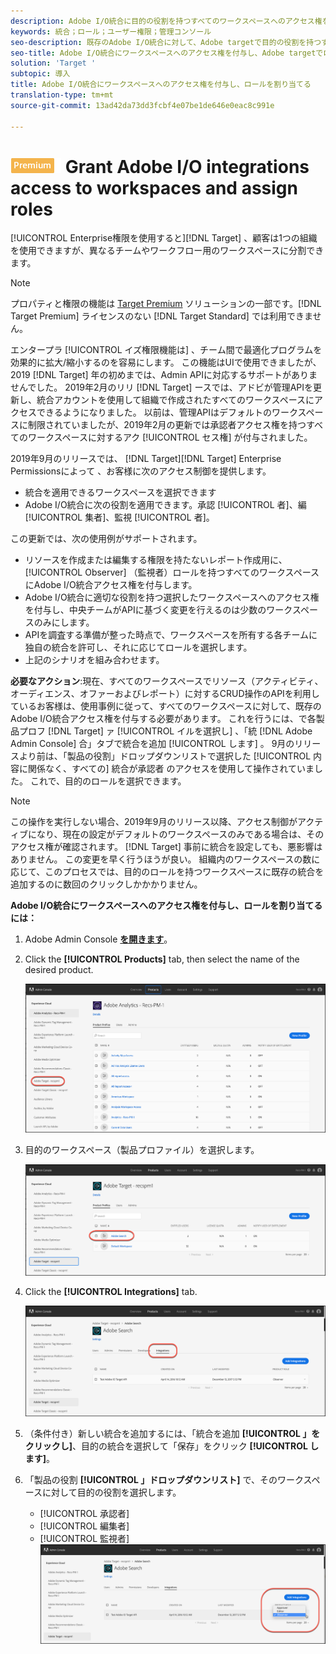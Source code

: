 ```yaml
---
description: Adobe I/O統合に目的の役割を持つすべてのワークスペースへのアクセス権を付与する方法に関する情報です。
keywords: 統合；ロール；ユーザー権限；管理コンソール
seo-description: 既存のAdobe I/O統合に対して、Adobe targetで目的の役割を持つすべてのワークスペースへのアクセス権を付与する方法に関する情報です
seo-title: Adobe I/O統合にワークスペースへのアクセス権を付与し、Adobe targetでロールを割り当てる
solution: 'Target '
subtopic: 導入
title: Adobe I/O統合にワークスペースへのアクセス権を付与し、ロールを割り当てる
translation-type: tm+mt
source-git-commit: 13ad42da73dd3fcbf4e07be1de646e0eac8c991e

---
```



# ![PREMIUM](/help/assets/premium.png) Grant Adobe I/O integrations access to workspaces and assign roles

[!UICONTROL Enterprise権限を使用すると][!DNL Target] 、顧客は1つの組織を使用できますが、異なるチームやワークフロー用のワークスペースに分割できます。

>[!NOTE]
>
>プロパティと権限の機能は [Target Premium](/help/c-intro/intro.md#premium) ソリューションの一部です。[!DNL Target Premium] ライセンスのない [!DNL Target Standard] では利用できません。

エンタープラ [!UICONTROL イズ権限機能は] 、チーム間で最適化プログラムを効果的に拡大/縮小するのを容易にします。 この機能はUIで使用できましたが、2019 [!DNL Target] 年の初めまでは、Admin APIに対応するサポートがありませんでした。 2019年2月のリリ [!DNL Target] ースでは、アドビが管理APIを更新し、統合アカウントを使用して組織で作成されたすべてのワークスペースにアクセスできるようになりました。 以前は、管理APIはデフォルトのワークスペースに制限されていましたが、2019年2月の更新では承認者アクセス権を持つすべてのワークスペースに対するアク [!UICONTROL セス権] が付与されました。

2019年9月のリリースでは、 [!DNL Target][!DNL Target] Enterprise Permissionsによって  、お客様に次のアクセス制御を提供します。

* 統合を適用できるワークスペースを選択できます
* Adobe I/O統合に次の役割を適用できます。承認 [!UICONTROL 者]、編 [!UICONTROL 集者]、監視 [!UICONTROL 者]。

この更新では、次の使用例がサポートされます。

* リソースを作成または編集する権限を持たないレポート作成用に、 [!UICONTROL Observer] （監視者）ロールを持つすべてのワークスペースにAdobe I/O統合アクセス権を付与します。
* Adobe I/O統合に適切な役割を持つ選択したワークスペースへのアクセス権を付与し、中央チームがAPIに基づく変更を行えるのは少数のワークスペースのみにします。
* APIを調査する準備が整った時点で、ワークスペースを所有する各チームに独自の統合を許可し、それに応じてロールを選択します。
* 上記のシナリオを組み合わせます。

**必要なアクション**:現在、すべてのワークスペースでリソース（アクティビティ、オーディエンス、オファーおよびレポート）に対するCRUD操作のAPIを利用しているお客様は、使用事例に従って、すべてのワークスペースに対して、既存のAdobe I/O統合アクセス権を付与する必要があります。 これを行うには、で各製品プロフ [!DNL Target] ァ [!UICONTROL イルを選択し] 、「統 [!DNL Adobe Admin Console] 合」タブで統合を追加 [!UICONTROL します] 。 9月のリリースより前は、「製品の役割」ドロップダウンリストで選択した [!UICONTROL 内容に関係なく、すべての] 統合が承認者  のアクセスを使用して操作されていました。 これで、目的のロールを選択できます。

>[!NOTE]
>
>この操作を実行しない場合、2019年9月のリリース以降、アクセス制御がアクティブになり、現在の設定がデフォルトのワークスペースのみである場合は、そのアクセス権が確認されます。 [!DNL Target] 事前に統合を設定しても、悪影響はありません。 この変更を早く行うほうが良い。 組織内のワークスペースの数に応じて、このプロセスでは、目的のロールを持つワークスペースに既存の統合を追加するのに数回のクリックしかかかりません。

**Adobe I/O統合にワークスペースへのアクセス権を付与し、ロールを割り当てるには：**

1. Adobe Admin Console **[を開きます](https://adminconsole.adobe.com)**。

1. Click the **[!UICONTROL Products]** tab, then select the name of the desired product.

   ![Adobe Admin Consoleで製品を選択](/help/administrating-target/c-user-management/property-channel/assets/io-choose-product.png)

1. 目的のワークスペース（製品プロファイル）を選択します。

   ![製品プロファイルの選択](/help/administrating-target/c-user-management/property-channel/assets/io-select-product-profile.png)

1. Click the **[!UICONTROL Integrations]** tab.

   ![「統合」タブ](/help/administrating-target/c-user-management/property-channel/assets/integrations-tab.png)

1. （条件付き）新しい統合を追加するには、「統合を追加 **[!UICONTROL 」をクリックし]**、目的の統合を選択して「保存」をクリック **[!UICONTROL します]**。

1. 「製品の役割 **[!UICONTROL 」ドロップダウンリスト]** で、そのワークスペースに対して目的の役割を選択します。

   * [!UICONTROL 承認者]
   * [!UICONTROL 編集者]
   * [!UICONTROL 監視者]
   ![製品プロファイルロールの選択](/help/administrating-target/c-user-management/property-channel/assets/product-profile-role.png)
